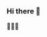 ### Hi there 👋
🫨🖕🫨
<!--WTF you 
**nik228sch/nik228sch** is a ✨ _special_ ✨ repository because its `README.md` (this file) appears on your GitHub profile.
telephone
Here are some ideas to get you started:
hacking 
- 🔭 I’m currently working on ...
- 🌱 I’m currently learning ...
- 👯 I’m looking to collaborate on ...
- 🤔 I’m looking for help with ...
- 💬 Ask me about ...
- 📫 How to reach me: ...
- 😄 Pronouns: ...
- ⚡ Fun fact: ...
-->
